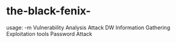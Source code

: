 # the-black-fenix-
usage: -m 
Vulnerability Analysis
Attack DW
Information Gathering
Exploitation tools
Password Attack
